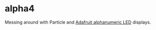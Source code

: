 # alpha4

Messing around with Particle and [Adafruit alphanumeric LED](https://www.adafruit.com/product/2157) displays.
